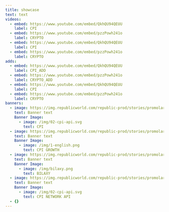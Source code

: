 ```yaml
---
title: showcase
text: text
videos:
  - embed: https://www.youtube.com/embed/QkhQU94QEUU
    label: CPI
  - embed: https://www.youtube.com/embed/pzzPowh241o
    label: CRYPTO
  - embed: https://www.youtube.com/embed/QkhQU94QEUU
    label: CPI
  - embed: https://www.youtube.com/embed/pzzPowh241o
    label: CRYPTO
adds:
  - embed: https://www.youtube.com/embed/QkhQU94QEUU
    label: CPI_ADD
  - embed: https://www.youtube.com/embed/pzzPowh241o
    label: CRYPTO_ADD
  - embed: https://www.youtube.com/embed/QkhQU94QEUU
    label: CPI
  - embed: https://www.youtube.com/embed/pzzPowh241o
    label: CRYPTO
banners:
  - image: https://img.republicworld.com/republic-prod/stories/promolarge/xxhdpi/cwq8c6ezoe4rpcyx_1620624505.jpeg?tr=w-758,h-433
    text: Banner text
    Banner Image:
      - image: /img/02-cpi-api.svg
        text: CPI
  - image: https://img.republicworld.com/republic-prod/stories/promolarge/xxhdpi/cwq8c6ezoe4rpcyx_1620624505.jpeg?tr=w-758,h-433
    text: Banner text
    Banner Image:
      - image: /img/1-english.png
        text: CPI GROWTH
  - image: https://img.republicworld.com/republic-prod/stories/promolarge/xxhdpi/cwq8c6ezoe4rpcyx_1620624505.jpeg?tr=w-758,h-433
    text: Banner text
    Banner Image:
      - image: /img/bilaxy.png
        text: BILAXY
  - image: https://img.republicworld.com/republic-prod/stories/promolarge/xxhdpi/cwq8c6ezoe4rpcyx_1620624505.jpeg?tr=w-758,h-433
    text: Banner text
    Banner Image:
      - image: /img/02-cpi-api.svg
        text: CPI NETWORK API
  - {}
---
```

